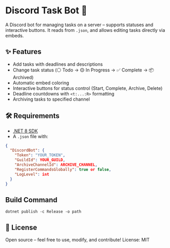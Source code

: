 # Discord Task Bot 📝

A Discord bot for managing tasks on a server – supports statuses and interactive buttons. It reads from `.json`, and allows editing tasks directly via embeds.

## ✨ Features

- Add tasks with deadlines and descriptions
- Change task status (⚪ Todo → 🟡 In Progress → ✅ Complete → 📦 Archived)
- Automatic embed coloring
- Interactive buttons for status control (Start, Complete, Archive, Delete)
- Deadline countdowns with `<t:...:R>` formatting
- Archiving tasks to specified channel

## 🛠️ Requirements

- [.NET 8 SDK](https://dotnet.microsoft.com/en-us/download/dotnet/8.0)
- A `.json` file with:

```json
{
  "DiscordBot": {
    "Token": "YOUR_TOKEN",
    "GuildId": YOUR_GUILD,
    "ArchiveChannelId": ARCHIVE_CHANNEL,
    "RegisterCommandsGlobally": true or false,
    "LogLevel": int
  }
}
```

## Build Command
```dotnet publish -c Release -o path```

## 📝 License
Open source – feel free to use, modify, and contribute!
License: MIT

